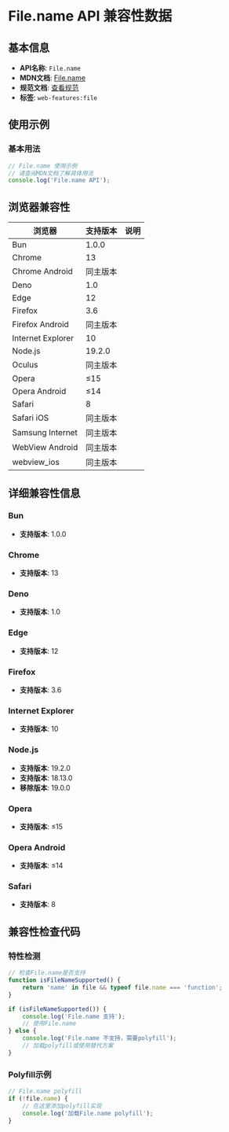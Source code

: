 # File.name API 兼容性数据

## 基本信息

- **API名称**: `File.name`
- **MDN文档**: [File.name](https://developer.mozilla.org/docs/Web/API/File/name)
- **规范文档**: [查看规范](https://w3c.github.io/FileAPI/#dfn-name)
- **标签**: `web-features:file`

## 使用示例

### 基本用法

```javascript
// File.name 使用示例
// 请查阅MDN文档了解具体用法
console.log('File.name API');
```

## 浏览器兼容性

| 浏览器 | 支持版本 | 说明 |
|--------|----------|------|
| Bun | 1.0.0 |  |
| Chrome | 13 |  |
| Chrome Android | 同主版本 |  |
| Deno | 1.0 |  |
| Edge | 12 |  |
| Firefox | 3.6 |  |
| Firefox Android | 同主版本 |  |
| Internet Explorer | 10 |  |
| Node.js | 19.2.0 |  |
| Oculus | 同主版本 |  |
| Opera | ≤15 |  |
| Opera Android | ≤14 |  |
| Safari | 8 |  |
| Safari iOS | 同主版本 |  |
| Samsung Internet | 同主版本 |  |
| WebView Android | 同主版本 |  |
| webview_ios | 同主版本 |  |

## 详细兼容性信息

### Bun

- **支持版本**: 1.0.0

### Chrome

- **支持版本**: 13

### Deno

- **支持版本**: 1.0

### Edge

- **支持版本**: 12

### Firefox

- **支持版本**: 3.6

### Internet Explorer

- **支持版本**: 10

### Node.js

- **支持版本**: 19.2.0
- **支持版本**: 18.13.0
- **移除版本**: 19.0.0

### Opera

- **支持版本**: ≤15

### Opera Android

- **支持版本**: ≤14

### Safari

- **支持版本**: 8

## 兼容性检查代码

### 特性检测

```javascript
// 检查File.name是否支持
function isFileNameSupported() {
    return 'name' in file && typeof file.name === 'function';
}

if (isFileNameSupported()) {
    console.log('File.name 支持');
    // 使用File.name
} else {
    console.log('File.name 不支持，需要polyfill');
    // 加载polyfill或使用替代方案
}
```

### Polyfill示例

```javascript
// File.name polyfill
if (!file.name) {
    // 在这里添加polyfill实现
    console.log('加载File.name polyfill');
}
```

